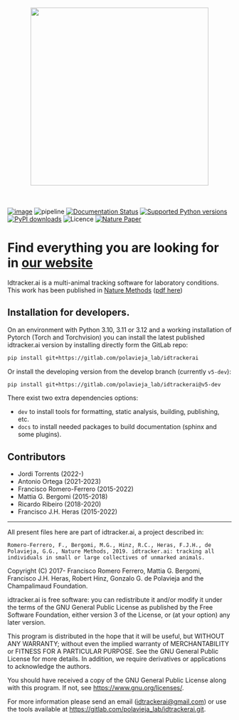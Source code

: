 <h1 align="center">
<img src="https://gitlab.com/polavieja_lab/idtrackerai/-/raw/master/docs/source/_static/logo_neutral.svg" width="400">
</h1><br>

[![image](http://img.shields.io/pypi/v/idtrackerai.svg)](https://pypi.python.org/pypi/idtrackerai/)
![pipeline](https://gitlab.com/polavieja_lab/idtrackerai/badges/master/pipeline.svg)
[![Documentation Status](https://readthedocs.org/projects/idtrackerai/badge/?version=latest)](https://idtracker.ai/)
[![Supported Python versions](https://img.shields.io/pypi/pyversions/idtrackerai.svg?logo=python&logoColor=FFE873)](https://pypi.org/project/idtrackerai/)
[![PyPI downloads](https://img.shields.io/pypi/dm/idtrackerai.svg)](https://pypistats.org/packages/idtrackerai)
![Licence](https://img.shields.io/gitlab/license/polavieja_lab/idtrackerai.svg)
[![Nature Paper](https://img.shields.io/badge/DOI-10.1038%2Fs41592--018--0295--5-blue)](
https://doi.org/10.1038/s41592-018-0295-5)

# Find everything you are looking for in [our website](https://idtracker.ai)

Idtracker.ai is a multi-animal tracking software for laboratory conditions. This work has been published in [Nature Methods](https://doi.org/10.1038/s41592-018-0295-5) ([pdf here](https://drive.google.com/file/d/1fYBcmH6PPlwy0AQcr4D0iS2Qd-r7xU9n/view?usp=sharing))

## Installation for developers.

On an environment with Python 3.10, 3.11 or 3.12 and a working installation of Pytorch (Torch and Torchvision) you can install the latest published idtracker.ai version by installing directly form the GitLab repo:

``` bash
pip install git+https://gitlab.com/polavieja_lab/idtrackerai
```

Or install the developing version from the develop branch (currently `v5-dev`):

``` bash
pip install git+https://gitlab.com/polavieja_lab/idtrackerai@v5-dev
```


There exist two extra dependencies options:
 - ``dev`` to install tools for formatting, static analysis, building, publishing, etc.
 - ``docs`` to install needed packages to build documentation (sphinx and some plugins).

## Contributors
* Jordi Torrents (2022-)
* Antonio Ortega (2021-2023)
* Francisco Romero-Ferrero (2015-2022)
* Mattia G. Bergomi (2015-2018)
* Ricardo Ribeiro (2018-2020)
* Francisco J.H. Heras (2015-2022)

***

All present files here are part of idtracker.ai, a project described in:

    Romero-Ferrero, F., Bergomi, M.G., Hinz, R.C., Heras, F.J.H., de Polavieja, G.G., Nature Methods, 2019. idtracker.ai: tracking all individuals in small or large collectives of unmarked animals.

Copyright (C) 2017- Francisco Romero Ferrero, Mattia G. Bergomi, Francisco J.H. Heras, Robert Hinz, Gonzalo G. de Polavieja and the Champalimaud Foundation.

idtracker.ai is free software: you can redistribute it and/or modify it under the terms of the GNU General Public License as published by the Free Software Foundation, either version 3 of the License, or (at your option) any later version.

This program is distributed in the hope that it will be useful, but WITHOUT ANY WARRANTY; without even the implied warranty of MERCHANTABILITY or FITNESS FOR A PARTICULAR PURPOSE.  See the GNU General Public License for more details. In addition, we require derivatives or applications to acknowledge the authors.

You should have received a copy of the GNU General Public License along with this program.  If not, see <https://www.gnu.org/licenses/>.

For more information please send an email (idtrackerai@gmail.com) or use the tools available at https://gitlab.com/polavieja_lab/idtrackerai.git.
